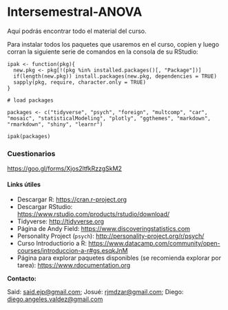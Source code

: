 # Intersemestral-ANOVA

Aquí podrás encontrar todo el material del curso.

Para instalar todos los paquetes que usaremos en el curso, copien y luego corran la siguiente serie de comandos en la consola de su RStudio:

```
ipak <- function(pkg){
  new.pkg <- pkg[!(pkg %in% installed.packages()[, "Package"])]
  if(length(new.pkg)) install.packages(new.pkg, dependencies = TRUE)
  sapply(pkg, require, character.only = TRUE)
}

# load packages

packages <- c("tidyverse", "psych", "foreign", "multcomp", "car", "mosaic", "statisticalModeling", "plotly", "ggthemes", "markdown", "rmarkdown", "shiny", "learnr")

ipak(packages)
```


### Cuestionarios

https://goo.gl/forms/Xjos2ltfkRzzgSkM2


#### Links útiles

* Descargar R: https://cran.r-project.org
* Descargar RStudio: https://www.rstudio.com/products/rstudio/download/
* Tidyverse: http://tidyverse.org
* Página de Andy Field: https://www.discoveringstatistics.com
* Personality Project (`psych`): http://personality-project.org/r/psych/
* Curso Introductiorio a R: https://www.datacamp.com/community/open-courses/introduccion-a-r#gs.esqkJnM
* Página para explorar paquetes disponibles (se recomienda explorar por tarea): https://www.rdocumentation.org

**Contacto:**

Said: said.ejp@gmail.com; Josué: rjmdzar@gmail.com; Diego: diego.angeles.valdez@gmail.com
